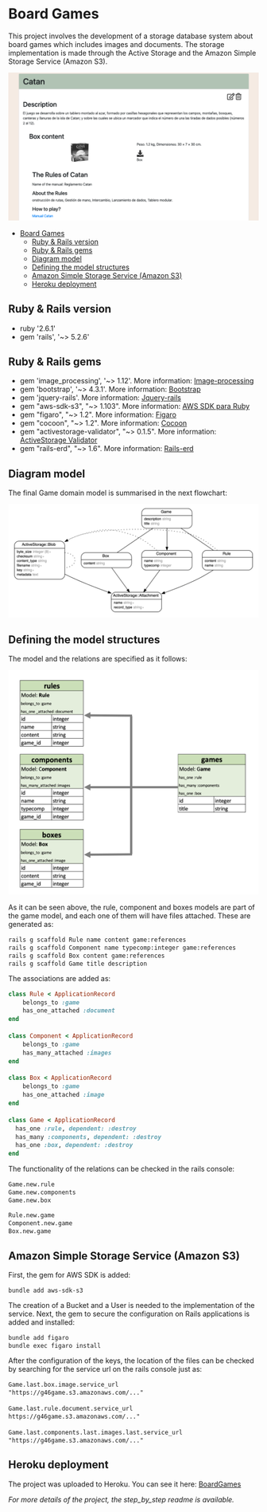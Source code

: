 # Board Games

This project involves the development of a storage database system about board games which includes images and documents. The storage implementation is made through the Active Storage and the Amazon Simple Storage Service (Amazon S3).

![game_project](/app/assets/images/game_project.png)

- [Board Games](#board-games)
  * [Ruby & Rails version](#ruby---rails-version)
  * [Ruby & Rails gems](#ruby---rails-gems)
  * [Diagram model](#diagram-model)
  * [Defining the model structures](#defining-the-model-structures)
  * [Amazon Simple Storage Service (Amazon S3)](#amazon-simple-storage-service--amazon-s3-)
  * [Heroku deployment](#heroku-deployment)

## Ruby & Rails version

* ruby '2.6.1'
* gem 'rails', '~> 5.2.6'

## Ruby & Rails gems

* gem 'image_processing', '~> 1.12'. More information: [Image-processing](https://github.com/janko/image_processing)
* gem 'bootstrap', '~> 4.3.1'. More information: [Bootstrap](http://getbootstrap.com)
* gem 'jquery-rails'. More information: [Jquery-rails](https://github.com/rails/jquery-rails)
* gem "aws-sdk-s3", "~> 1.103". More information: [AWS SDK para Ruby](https://aws.amazon.com/es/sdk-for-ruby/)
* gem "figaro", "~> 1.2". More information: [Figaro](https://github.com/laserlemon/figaro)
* gem "cocoon", "~> 1.2". More information: [Cocoon](https://github.com/nathanvda/cocoon)
* gem "activestorage-validator", "~> 0.1.5". More information: [ActiveStorage Validator](https://github.com/aki77/activestorage-validator)
* gem "rails-erd", "~> 1.6". More information: [Rails-erd](https://github.com/voormedia/rails-erd)

## Diagram model

The final Game domain model is summarised in the next flowchart:

![game_domain_model](/app/assets/images/game_domain_model.png)

## Defining the model structures

The model and the relations are specified as it follows:

![game_diagram](/app/assets/images/game_diagram.png)

As it can be seen above, the rule, component and boxes models are part of the game model, and each one of them will have files attached. These are generated as:

```console
rails g scaffold Rule name content game:references
rails g scaffold Component name typecomp:integer game:references
rails g scaffold Box content game:references
rails g scaffold Game title description
```

The associations are added as:

```ruby
class Rule < ApplicationRecord
    belongs_to :game
    has_one_attached :document
end

class Component < ApplicationRecord
    belongs_to :game
    has_many_attached :images
end

class Box < ApplicationRecord
    belongs_to :game
    has_one_attached :image
end

class Game < ApplicationRecord
  has_one :rule, dependent: :destroy
  has_many :components, dependent: :destroy
  has_one :box, dependent: :destroy
end
```

The functionality of the relations can be checked in the rails console:

```console
Game.new.rule
Game.new.components
Game.new.box
```

```console
Rule.new.game
Component.new.game
Box.new.game
```
## Amazon Simple Storage Service (Amazon S3)

First, the gem for AWS SDK is added:

```console
bundle add aws-sdk-s3
```

The creation of a Bucket and a User is needed to the implementation of the service. Next, the gem to secure the configuration on Rails applications is added and installed:

```console
bundle add figaro
bundle exec figaro install
```

After the configuration of the keys, the location of the files can be checked by searching for the service url on the rails console just as:

```console
Game.last.box.image.service_url
"https://g46game.s3.amazonaws.com/..."

Game.last.rule.document.service_url
https://g46game.s3.amazonaws.com/..."

Game.last.components.last.images.last.service_url
"https://g46game.s3.amazonaws.com/..."
```

## Heroku deployment

The project was uploaded to Heroku. You can see it here: [BoardGames](https://young-river-73372.herokuapp.com/games)

*For more details of the project, the step_by_step readme is available.*